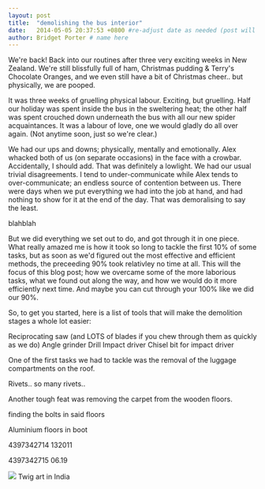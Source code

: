 ```yaml
---
layout: post
title:  "demolishing the bus interior"
date:   2014-05-05 20:37:53 +0800 #re-adjust date as needed (post will not be shown untill that date)
author: Bridget Porter # name here
---
```



We're back! Back into our routines after three very exciting weeks in New Zealand. We're still blissfully full of ham, Christmas pudding & Terry's Chocolate Oranges, and we even still have a bit of Christmas cheer.. but physically, we are pooped.

 It was three weeks of gruelling physical labour. Exciting, but gruelling. Half our holiday was spent inside the bus in the sweltering heat; the other half was spent crouched down underneath the bus with all our new spider acquaintances. It was a labour of love, one we would gladly do all over again. (Not anytime soon, just so we're clear.)
 
 We had our ups and downs; physically, mentally and emotionally. Alex whacked both of us (on separate occasions) in the face with a crowbar. Accidentally, I should add. That was definitely a lowlight. We had our usual trivial disagreements. I tend to under-communicate while Alex tends to over-communicate; an endless source of contention between us. There were days when we put everything we had into the job at hand, and had nothing to show for it at the end of the day. That was demoralising to say the least.

 blahblah
 
 But we did everything we set out to do, and got through it in one piece. What really amazed me is how it took so long to tackle the first 10% of some tasks, but as soon as we'd figured out the most effective and efficient methods, the preceeding 90% took relativley no time at all. This will the focus of this blog post; how we overcame some of the more laborious tasks, what we found out along the way, and how we would do it more efficiently next time. And maybe you can cut through your 100% like we did our 90%.

 So, to get you started, here is a list of tools that will make the demolition stages a whole lot easier:

 Reciprocating saw (and LOTS of blades if you chew through them as quickly as we do)
 Angle grinder
 Drill
 Impact driver
 Chisel bit for impact driver
 

One of the first tasks we had to tackle was the removal of the luggage compartments on the roof.

Rivets.. so many rivets..

Another tough feat was removing the carpet from the wooden floors.

finding the bolts in said floors

Aluminium floors in boot

4397342714 132011

4397342715 06.19



















<img src="{{site.url}}/images/AandB_stick.JPG"/> 
<a class="image-captions">Twig art in India</a>

